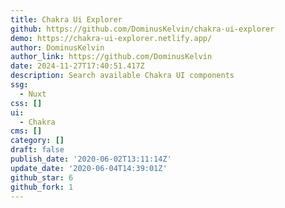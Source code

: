 ```yaml
---
title: Chakra Ui Explorer
github: https://github.com/DominusKelvin/chakra-ui-explorer
demo: https://chakra-ui-explorer.netlify.app/
author: DominusKelvin
author_link: https://github.com/DominusKelvin
date: 2024-11-27T17:40:51.417Z
description: Search available Chakra UI components
ssg:
  - Nuxt
css: []
ui:
  - Chakra
cms: []
category: []
draft: false
publish_date: '2020-06-02T13:11:14Z'
update_date: '2020-06-04T14:39:01Z'
github_star: 6
github_fork: 1
---
```

